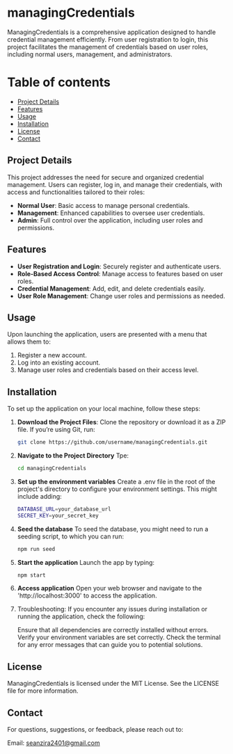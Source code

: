 # managingCredentials

ManagingCredentials is a comprehensive application designed to handle credential management efficiently. From user registration to login, this project facilitates the management of credentials based on user roles, including normal users, management, and administrators. 

# Table of contents
- [Project Details](#project-details)
- [Features](#features)
- [Usage](#usage)
- [Installation](#installation)
- [License](#license)
- [Contact](#contact)

## Project Details

This project addresses the need for secure and organized credential management. Users can register, log in, and manage their credentials, with access and functionalities tailored to their roles:
- **Normal User**: Basic access to manage personal credentials.
- **Management**: Enhanced capabilities to oversee user credentials.
- **Admin**: Full control over the application, including user roles and permissions.

## Features

- **User Registration and Login**: Securely register and authenticate users.
- **Role-Based Access Control**: Manage access to features based on user roles.
- **Credential Management**: Add, edit, and delete credentials easily.
- **User Role Management**: Change user roles and permissions as needed.

## Usage
Upon launching the application, users are presented with a menu that allows them to:

1. Register a new account.
2. Log into an existing account.
3. Manage user roles and credentials based on their access level.

## Installation
To set up the application on your local machine, follow these steps:

1. **Download the Project Files**: 
   Clone the repository or download it as a ZIP file. If you’re using Git, run:
   ```bash
   git clone https://github.com/username/managingCredentials.git
2. **Navigate to the Project Directory**
   Tpe: 
   ```bash
   cd managingCredentials
4. **Set up the environment variables**
   Create a .env file in the root of the project's directory to configure your        environment settings. This might include adding:
   ```bash
   DATABASE_URL=your_database_url
   SECRET_KEY=your_secret_key
5. **Seed the database**
   To seed the database, you might need to run a seeding script, to which you can 
   run:
   ```bash
   npm run seed
6. **Start the application**
   Launch the app by typing:
   ```bash
   npm start
7. **Access application**
   Open your web browser and navigate to the 'http://localhost:3000' to access the 
   application.
8. Troubleshooting: If you encounter any issues during installation or running the 
   application, check the following:

   Ensure that all dependencies are correctly installed without errors.
   Verify your environment variables are set correctly.
   Check the terminal for any error messages that can guide you to potential 
   solutions.

## License
ManagingCredentials is licensed under the MIT License. See the LICENSE file for more information.

## Contact
For questions, suggestions, or feedback, please reach out to:

Email: seanzira2401@gmail.com
